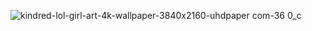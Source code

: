 ![kindred-lol-girl-art-4k-wallpaper-3840x2160-uhdpaper com-36 0_c](https://github.com/user-attachments/assets/f1cfdbea-c3bd-48ac-a2c3-a28b2735e650)
